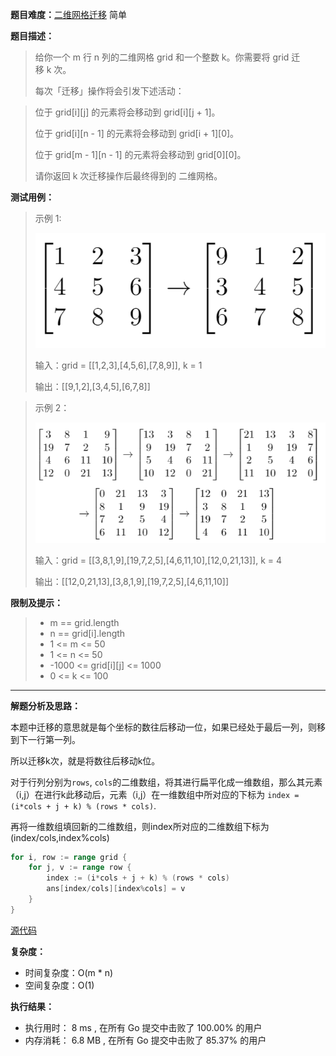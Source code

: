 
**题目难度：**[二维网格迁移](https://leetcode.cn/problems/shift-2d-grid/) 简单

**题目描述：**

> 给你一个 m 行 n 列的二维网格 grid 和一个整数 k。你需要将 grid 迁移 k 次。
> 
> 每次「迁移」操作将会引发下述活动：

> 
> 位于 grid[i][j] 的元素将会移动到 grid[i][j + 1]。
> 
> 位于 grid[i][n - 1] 的元素将会移动到 grid[i + 1][0]。
> 
> 位于 grid[m - 1][n - 1] 的元素将会移动到 grid[0][0]。
> 
> 请你返回 k 次迁移操作后最终得到的 二维网格。


**测试用例：**

> 示例 1:
> 
> ![](../img/leetcode/1260二维网格迁移/e1-1.png)
> 
> 输入：grid = [[1,2,3],[4,5,6],[7,8,9]], k = 1
> 
> 输出：[[9,1,2],[3,4,5],[6,7,8]]



> 示例 2：
>
> ![](../img/leetcode/1260二维网格迁移/e2-1.png)
> 
> 输入：grid = [[3,8,1,9],[19,7,2,5],[4,6,11,10],[12,0,21,13]], k = 4
> 
> 输出：[[12,0,21,13],[3,8,1,9],[19,7,2,5],[4,6,11,10]]


**限制及提示：**
> - m == grid.length
> - n == grid[i].length
> - 1 <= m <= 50
> - 1 <= n <= 50
> - -1000 <= grid[i][j] <= 1000
> - 0 <= k <= 100


---
**解题分析及思路：**

本题中迁移的意思就是每个坐标的数往后移动一位，如果已经处于最后一列，则移到下一行第一列。

所以迁移k次，就是将数往后移动k位。

对于行列分别为`rows`, `cols`的二维数组，将其进行扁平化成一维数组，那么其元素（i,j）在进行k此移动后，元素（i,j）在一维数组中所对应的下标为 `index = (i*cols + j + k) % (rows * cols)`.

再将一维数组填回新的二维数组，则index所对应的二维数组下标为(index/cols,index%cols)
```go
for i, row := range grid {
    for j, v := range row {
        index := (i*cols + j + k) % (rows * cols)
        ans[index/cols][index%cols] = v
    }
}
```


[源代码](https://github.com/lomtom/algorithm-go/blob/main/leetcode/1260二维网格迁移_test.go)

**复杂度：**
- 时间复杂度：O(m * n)
- 空间复杂度：O(1)

**执行结果：**

- 执行用时： 8 ms , 在所有 Go 提交中击败了 100.00% 的用户 
- 内存消耗： 6.8 MB , 在所有 Go 提交中击败了 85.37% 的用户